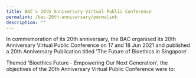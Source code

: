 ```yaml
---
title: BAC's 20th Anniversary Virtual Public Conference
permalink: /bac-20th-anniversary/permalink
description: ""
---
```

In commemoration of its 20th anniversary, the BAC organised its 20th Anniversary Virtual Public Conference on 17 and 18 Jun 2021 and published a 20th Anniversary Publication titled 'The Future of Bioethics in Singapore'.

Themed 'Bioethics Future - Empowering Our Next Generation', the objectives of the 20th Anniversary Virtual Public Conference were to:

